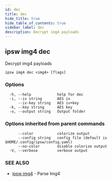 ```yaml
---
id: dec
title: dec
hide_title: true
hide_table_of_contents: true
sidebar_label: dec
description: Decrypt img4 payloads
---
```

## ipsw img4 dec

Decrypt img4 payloads

```
ipsw img4 dec <img4> [flags]
```

### Options

```
  -h, --help            help for dec
  -i, --iv string       AES iv
      --iv-key string   AES iv+key
  -k, --key string      AES key
  -o, --output string   Output folder
```

### Options inherited from parent commands

```
      --color           colorize output
      --config string   config file (default is $HOME/.config/ipsw/config.yaml)
      --no-color        disable colorize output
  -V, --verbose         verbose output
```

### SEE ALSO

* [ipsw img4](/docs/cli/ipsw/img4)	 - Parse Img4

